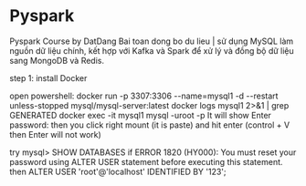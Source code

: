 # Pyspark
Pyspark Course by DatDang
Bai toan dong bo du lieu | sử dụng MySQL làm nguồn dữ liệu chính, kết hợp với Kafka và Spark để xử lý và đồng bộ dữ liệu sang MongoDB và Redis.

step 1: install Docker

open powershell:
docker run -p 3307:3306 --name=mysql1 -d --restart unless-stopped mysql/mysql-server:latest
docker logs mysql1 2>&1 | grep GENERATED
docker exec -it mysql1 mysql -uroot -p
It will show Enter password: then you click right mount (it is paste) and hit enter (control + V then Enter will not work)

try mysql> SHOW DATABASES
if ERROR 1820 (HY000): You must reset your password using ALTER USER statement before executing this statement.
then 
ALTER USER 'root'@'localhost' IDENTIFIED BY '123';

